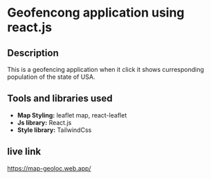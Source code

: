 # Geofencong application using react.js

## Description
This is a geofencing application when it click it shows curresponding population of the state of USA.

## Tools and libraries used

- **Map Styling:** leaflet map, react-leaflet
- **Js library:** React.js
- **Style library:** TailwindCss

## live link
https://map-geoloc.web.app/